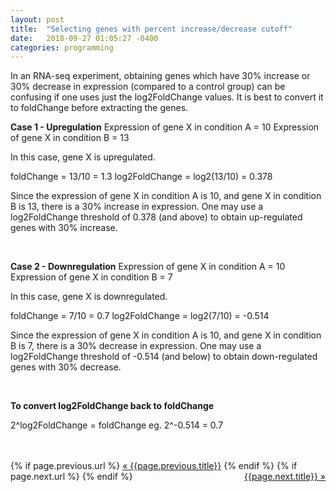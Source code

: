 ```yaml
---
layout: post
title:  "Selecting genes with percent increase/decrease cutoff"
date:   2018-09-27 01:05:27 -0400
categories: programming
---
```

In an RNA-seq experiment, obtaining genes which have 30% increase or 30% decrease in expression (compared to a control group) can be confusing if one uses just the log2FoldChange values. It is best to convert it to foldChange before extracting the genes. 

**Case 1 - Upregulation**
Expression of gene X in condition A = 10 
Expression of gene X in condition B = 13

In this case, gene X is upregulated. 

foldChange = 13/10 = 1.3
log2FoldChange = log2(13/10) = 0.378

Since the expression of gene X in condition A is 10, and gene X in condition B is 13, there is a 30% increase in expression. One may use a log2FoldChange threshold of 0.378 (and above) to obtain up-regulated genes with 30% increase. 

<br>

**Case 2 - Downregulation**
Expression of gene X in condition A = 10 
Expression of gene X in condition B = 7

In this case, gene X is downregulated.

foldChange = 7/10 = 0.7
log2FoldChange = log2(7/10) = -0.514

Since the expression of gene X in condition A is 10, and gene X in condition B is 7, there is a 30% decrease in expression. One may use a log2FoldChange threshold of -0.514 (and below) to obtain down-regulated genes with 30% decrease.

<br>

**To convert log2FoldChange back to foldChange**

2^log2FoldChange = foldChange
eg. 2^-0.514 = 0.7


<br>
<br>


<div class="Previous-next">
  {% if page.previous.url %}
    <a class="previous" href="{{page.previous.url}}">&laquo; {{page.previous.title}}</a>
  {% endif %}
  {% if page.next.url %}
    <a class="next" style="float:right" href="{{page.next.url}}">{{page.next.title}} &raquo;</a>
  {% endif %}
</div>

